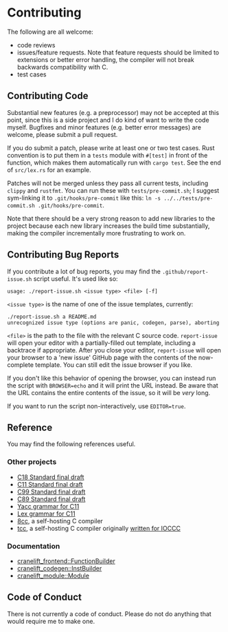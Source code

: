# Contributing

The following are all welcome:
- code reviews
- issues/feature requests.
Note that feature requests should be limited to extensions or better error handling,
the compiler will not break backwards compatibility with C.
- test cases

## Contributing Code

Substantial new features (e.g. a preprocessor) may not be accepted at this point,
since this is a side project and I do kind of want to write the code myself.
Bugfixes and minor features (e.g. better error messages) are welcome, please submit a pull request.

If you do submit a patch, please write at least one or two test cases.
Rust convention is to put them in a `tests` module with `#[test]` in front of the function,
which makes them automatically run with `cargo test`.
See the end of `src/lex.rs` for an example.

Patches will not be merged unless they pass all current tests, including `clippy` and `rustfmt`.
You can run these with `tests/pre-commit.sh`;
I suggest sym-linking it to `.git/hooks/pre-commit` like this:
`ln -s ../../tests/pre-commit.sh .git/hooks/pre-commit`.

Note that there should be a very strong reason to add new libraries to the project
because each new library increases the build time substantially,
making the compiler incrementally more frustrating to work on.

## Contributing Bug Reports

If you contribute a lot of bug reports, you may find the `.github/report-issue.sh` script useful.
It's used like so:

```
usage: ./report-issue.sh <issue type> <file> [-f]
```

`<issue type>` is the name of one of the issue templates, currently:

```
./report-issue.sh a README.md
unrecognized issue type (options are panic, codegen, parse), aborting
```

`<file>` is the path to the file with the relevant C source code.
`report-issue` will open your editor with a partially-filled out template, including a backtrace if appropriate.
After you close your editor, `report-issue` will open your browser to a 'new issue' GitHub page with the contents of the now-complete template.
You can still edit the issue browser if you like.

If you don't like this behavior of opening the browser,
you can instead run the script with `BROWSER=echo`
and it will print the URL instead.
Be aware that the URL contains the entire contents of the issue,
so it will be _very_ long.

If you want to run the script non-interactively, use `EDITOR=true`.

## Reference

You may find the following references useful.

### Other projects

- [C18 Standard final draft](https://web.archive.org/web/20191010011013/http://www2.open-std.org/JTC1/SC22/WG14/www/abq/c17_updated_proposed_fdis.pdf)
- [C11 Standard final draft](http://www.open-std.org/jtc1/sc22/wg14/www/docs/n1570.pdf)
- [C99 Standard final draft](http://www.open-std.org/jtc1/sc22/wg14/www/docs/n1256.pdf)
- [C89 Standard final draft](https://www.pdf-archive.com/2014/10/02/ansi-iso-9899-1990-1/ansi-iso-9899-1990-1.pdf)
- [Yacc grammar for C11](http://www.quut.com/c/ANSI-C-grammar-y.html)
- [Lex grammar for C11](http://www.quut.com/c/ANSI-C-grammar-l-2011.html)
- [8cc](https://github.com/rui314/8cc), a self-hosting C compiler
- [tcc](https://github.com/LuaDist/tcc), a self-hosting C compiler originally [written for IOCCC](https://bellard.org/otcc/)

### Documentation

- [cranelift_frontend::FunctionBuilder](https://docs.rs/cranelift-frontend/0.43.0/cranelift_frontend/struct.FunctionBuilder.html)
- [cranelift_codegen::InstBuilder](https://docs.rs/cranelift-codegen/0.43.0/cranelift_codegen/ir/trait.InstBuilder.html)
- [cranelift_module::Module](https://docs.rs/cranelift-module/0.43.0/cranelift_module/struct.Module.html)

## Code of Conduct

There is not currently a code of conduct. Please do not do anything that would require me to make one.
